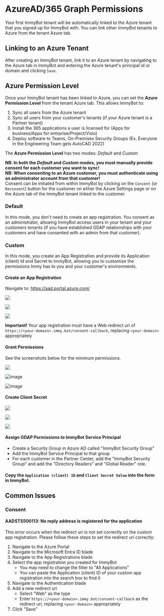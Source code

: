 # AzureAD/365 Graph Permissions

Your first ImmyBot tenant will be automatically linked to the Azure tenant that you signed up for ImmyBot with. You can link other ImmyBot tenants to Azure from the tenant Azure tab.

## Linking to an Azure Tenant

After creating an ImmyBot tenant, link it to an Azure tenant by navigating to the Azure tab in ImmyBot and entering the Azure tenant's principal id or domain and clicking `Save`.

## Azure Permission Level

Once your ImmyBot tenant has been linked to Azure, you can set the **Azure Permission Level** from the tenant Azure tab. This allows ImmyBot to:

1. Sync all users from the Azure tenant
2. Sync all users from your customer's tenants (if your Azure tenant is a Partner tenant)
3. Install the 365 applications a user is licensed for (Apps for business/Apps for entrprise/Project/Visio)
4. Deploy software to Teams, On-Premises Security Groups (Ex. Everyone in the Engineering Team gets AutoCAD 2022)

The **Azure Permission Level** has two modes: _Default_ and _Custom_

**NB: In both the _Default_ and _Custom_ modes, you must manually provide consent for each customer you want to sync!**<br />
**NB: When consenting to an Azure customer, you must authenticate using an administrator account from that customer!**<br />
Consent can be initiated from within ImmyBot by clicking on the `Consent` (or `Reconsent`) button for the customer on either the Azure Settings page or on the Azure tab of the ImmyBot tenant linked to the customer.

### Default

In this mode, you don't need to create an app registration. You consent as an administrator, allowing ImmyBot access users in your tenant and your customers tenants (if you have established GDAP relationships with your customers and have consented with an admin from that customer).

### Custom

In this mode, you create an App Registration and provide its Application (client) Id and Secret to ImmyBot, allowing you to customize the permissions Immy has to you and your customer's environments.

#### Create an App Registration

Navigate to: <https://aad.portal.azure.com/>

![](./.vitepress/images/2020-12-07-15-46-18.png)

![](./.vitepress/images/2020-12-07-15-47-07.png)

![](./.vitepress/images/2022-12-12_10-42-55.png)

**Important!** Your app registration must have a Web redirect uri of `https://<your-domain>.immy.bot/consent-callback`, replacing `<your-domain>` appropriately

#### Grant Permissions

See the screenshots below for the minimum permissions.

![](./.vitepress/images/2020-12-07-15-47-33.png)

![image](https://github.com/immense/immybot-documentation/assets/1424395/24640a0d-b078-4575-8125-e035788f06e8)

![image](https://github.com/immense/immybot-documentation/assets/1424395/f5c4ec0f-35f2-49ad-a690-7e940c187d0a)

#### Create Client Secret

![](./.vitepress/images/2021-08-16-13-19-15.png)

![](./.vitepress/images/2021-08-16-13-20-45.png)

![](./.vitepress/images/2021-08-16-13-23-26.png)

#### Assign GDAP Permissions to ImmyBot Service Principal

- Create a Security Group in Azure AD called "ImmyBot Security Group"
- Add the ImmyBot Service Principal to that group
- For each customer in the Partner Center, add the "ImmyBot Security Group" and add the "Directory Readers" and "Global Reader" role.

#### Copy the `Application (client) ID` and `Client Secret Value` into the form in ImmyBot.

## Common Issues

### Consent

#### AADSTS500113: No reply address is registered for the application

This error occurs when the redirect uri is not set correctly on the custom app registration.
Please follow these steps to set the redirect uri correctly:

1. Navigate to the Azure Portal
1. Navigate to the Microsoft Entra ID blade
1. Navigate to the App Registrations blade
1. Select the app registration you created for ImmyBot
   - You may need to change the filter to "All Applications"
   - You can paste the Application (client) ID of your custom app registration into the search box to find it
1. Navigate to the Authentication blade
1. Add a new redirect uri
   - Select "Web" as the type
   - Enter `https://<your-domain>.immy.bot/consent-callback` as the redirect uri, replacing `<your-domain>` appropriately
1. Click "Save"
